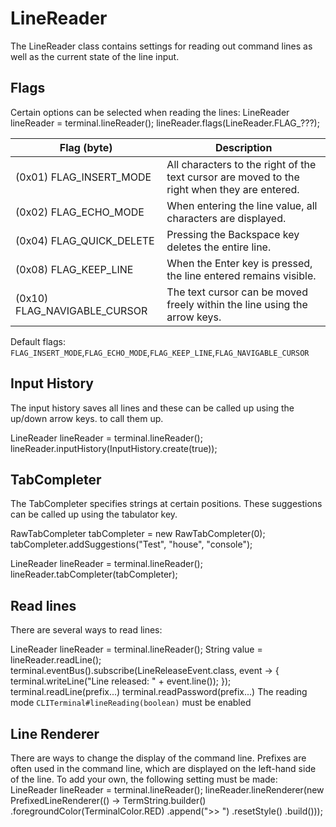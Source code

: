 # LineReader

The LineReader class contains settings for reading out command lines as well as the current 
state of the line input.

## Flags
Certain options can be selected when reading the lines:
<code-block lang="Java">
LineReader lineReader = terminal.lineReader();
lineReader.flags(LineReader.FLAG_???);
</code-block>

| Flag (byte)                  | Description                                                                                  |
|------------------------------|----------------------------------------------------------------------------------------------|
| (0x01) FLAG_INSERT_MODE      | All characters to the right of the text cursor are moved to the right when they are entered. |
| (0x02) FLAG_ECHO_MODE        | When entering the line value, all characters are displayed.                                  |
| (0x04) FLAG_QUICK_DELETE     | Pressing the Backspace key deletes the entire line.                                          |
| (0x08) FLAG_KEEP_LINE        | When the Enter key is pressed, the line entered remains visible.                             |
| (0x10) FLAG_NAVIGABLE_CURSOR | The text cursor can be moved freely within the line using the arrow keys.                    |

Default flags: `FLAG_INSERT_MODE`,`FLAG_ECHO_MODE`,`FLAG_KEEP_LINE`,`FLAG_NAVIGABLE_CURSOR`

## Input History

The input history saves all lines and these can be called up using the up/down arrow keys.
to call them up.

<code-block lang="Java">
LineReader lineReader = terminal.lineReader();
lineReader.inputHistory(InputHistory.create(true));
</code-block>

## TabCompleter

The TabCompleter specifies strings at certain positions. 
These suggestions can be called up using the tabulator key.

<code-block lang="Java">
RawTabCompleter tabCompleter = new RawTabCompleter(0);
tabCompleter.addSuggestions("Test", "house", "console");

LineReader lineReader = terminal.lineReader();
lineReader.tabCompleter(tabCompleter);
</code-block>

## Read lines

There are several ways to read lines:

<code-block lang="java">
LineReader lineReader = terminal.lineReader();
String value = lineReader.readLine();
</code-block>

<code-block lang="java">
terminal.eventBus().subscribe(LineReleaseEvent.class, event -> {
  terminal.writeLine("Line released: " + event.line());
});
</code-block>

<code-block lang="java">
terminal.readLine(prefix...)
terminal.readPassword(prefix...)
</code-block>

<note>
The reading mode <code>CLITerminal#lineReading(boolean)</code> must be enabled
</note>

## Line Renderer
There are ways to change the display of the command line. Prefixes are often used in 
the command line, which are displayed on the left-hand side of the line. To add
your own, the following setting must be made:
<code-block lang="java">
LineReader lineReader = terminal.lineReader();
lineReader.lineRenderer(new PrefixedLineRenderer(() -> TermString.builder()
    .foregroundColor(TerminalColor.RED)
    .append(">> ")
    .resetStyle()
    .build()));
</code-block>